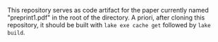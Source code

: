 
This repository serves as code artifact for the paper currently named "preprint1.pdf" in the root of the directory.
A priori, after cloning this repository, it should be built with `lake exe cache get` followed by `lake build`.

